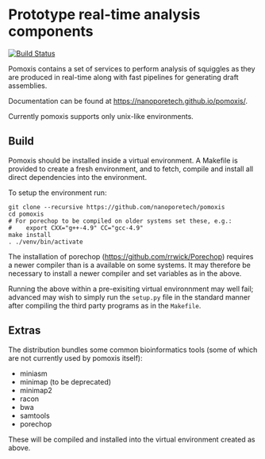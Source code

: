 Prototype real-time analysis components
=======================================

[![Build Status](https://travis-ci.org/nanoporetech/pomoxis.svg?branch=master)](https://travis-ci.org/nanoporetech/pomoxis)

Pomoxis contains a set of services to perform analysis of squiggles as they are
produced in real-time along with fast pipelines for generating draft assemblies.

Documentation can be found at https://nanoporetech.github.io/pomoxis/.

Currently pomoxis supports only unix-like environments. 

Build
-----

Pomoxis should be installed inside a virtual environment. A Makefile is
provided to create a fresh environment, and to fetch, compile and install
all direct dependencies into the environment.

To setup the environment run:

    git clone --recursive https://github.com/nanoporetech/pomoxis
    cd pomoxis
    # For porechop to be compiled on older systems set these, e.g.:
    #    export CXX="g++-4.9" CC="gcc-4.9"
    make install
    . ./venv/bin/activate

The installation of porechop (https://github.com/rrwick/Porechop)
requires a newer compiler than is a available on some systems. It may therefore
be necessary to install a newer compiler and set variables as in the above.

Running the above within a pre-exisiting virtual environnment may well fail;
advanced may wish to simply run the `setup.py` file in the standard manner
after compiling the third party programs as in the `Makefile`.


Extras
------

The distribution bundles some common bioinformatics tools (some of which are not
currently used by pomoxis itself):

* miniasm
* minimap (to be deprecated)
* minimap2
* racon
* bwa
* samtools
* porechop

These will be compiled and installed into the virtual environment created as above.

